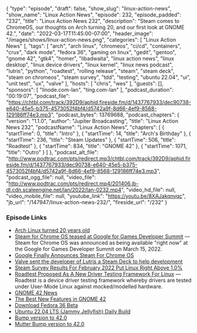 {
  "type": "episode",
  "draft": false,
  "show_slug": "linux-action-news",
  "show_name": "Linux Action News",
  "episode": 232,
  "episode_padded": "232",
  "title": "Linux Action News 232",
  "description": "Steam comes to ChromeOS, our thoughts on Arch turning 20, and our first look at GNOME 42.",
  "date": "2022-03-17T11:45:00-07:00",
  "header_image": "/images/shows/linux-action-news.png",
  "categories": [
    "Linux Action News"
  ],
  "tags": [
    "arch",
    "arch linux",
    "chromeos",
    "ci/cd",
    "containers",
    "crux",
    "dark mode",
    "fedora 36",
    "gaming on linux",
    "gedit",
    "gentoo",
    "gnome 42",
    "gtk4",
    "homer",
    "libadwaita",
    "linux action news",
    "linux desktop",
    "linux device drivers",
    "linux kernel",
    "linux news podcast",
    "lutris",
    "python",
    "roadtest",
    "rolling release",
    "steam",
    "steam deck",
    "steam on chromeos",
    "steam survey",
    "tdd",
    "testing",
    "ubuntu 22.04",
    "ui",
    "unit test",
    "ux",
    "valve"
  ],
  "hosts": [
    "chris",
    "wes"
  ],
  "guests": [],
  "sponsors": [
    "linode.com-lan",
    "ting.com-lan"
  ],
  "podcast_duration": "00:19:07",
  "podcast_file": "https://chtbl.com/track/392D9/aphid.fireside.fm/d/1437767933/dec90738-e640-45e5-b375-4573052f4bf4/d5742a9f-8d66-4ef9-8568-129186ff74e3.mp3",
  "podcast_bytes": 13769688,
  "podcast_chapters": {
    "version": "1.1.0",
    "author": "Jupiter Broadcasting",
    "title": "Linux Action News 232",
    "podcastName": "Linux Action News",
    "chapters": [
      {
        "startTime": 0,
        "title": "Intro"
      },
      {
        "startTime": 14,
        "title": "Arch's Birthday"
      },
      {
        "startTime": 236,
        "title": "Steam Updates"
      },
      {
        "startTime": 506,
        "title": "Roadtest"
      },
      {
        "startTime": 834,
        "title": "GNOME 42"
      },
      {
        "startTime": 1071,
        "title": "Outro"
      }
    ]
  },
  "podcast_alt_file": "http://www.podtrac.com/pts/redirect.mp3/chtbl.com/track/392D9/aphid.fireside.fm/d/1437767933/dec90738-e640-45e5-b375-4573052f4bf4/d5742a9f-8d66-4ef9-8568-129186ff74e3.mp3",
  "podcast_ogg_file": null,
  "video_file": "http://www.podtrac.com/pts/redirect.mp4/201406.jb-dl.cdn.scaleengine.net/lan/2022/lan-0232.mp4",
  "video_hd_file": null,
  "video_mobile_file": null,
  "youtube_link": "https://youtu.be/8XAJakqnvqc",
  "jb_url": "/147947/linux-action-news-232/",
  "fireside_url": "/232"
}


### Episode Links

  * [Arch Linux turned 20 years old](https://archlinux.org/retro/2002/ "Arch Linux turned 20 years old")
  * [Steam for Chrome OS teased at Google for Games Developer Summit](https://www.androidcentral.com/steam-chrome-os-launch "Steam for Chrome OS teased at Google for Games Developer Summit") — Steam for Chrome OS was announced as being available "right now" at the Google for Games Developer Summit on March 15, 2022.
  * [Google Finally Announces Steam For Chrome OS](https://www.phoronix.com/scan.php?page=news_item&px=Steam-For-Chrome-OS "Google Finally Announces Steam For Chrome OS")
  * [Valve sent the developer of Lutris a Steam Deck to help development](https://www.gamingonlinux.com/2022/03/valve-sent-the-developer-of-lutris-a-steam-deck-to-help-development/ "Valve sent the developer of Lutris a Steam Deck to help development")
  * [Steam Survey Results For February 2022 Put Linux Right Above 1.0%](https://www.phoronix.com/scan.php?page=news_item&px=Steam-Survey-February-2022 "Steam Survey Results For February 2022 Put Linux Right Above 1.0%")
  * [Roadtest Proposed As A New Driver Testing Framework For Linux](https://www.phoronix.com/scan.php?page=news_item&px=Roadtest-Linux-Driver-Testing "Roadtest Proposed As A New Driver Testing Framework For Linux") — Roadtest is a device driver testing framework whereby drivers are tested under User-Mode Linux against mocked/modelled hardware. 
  * [GNOME 42 News](https://gitlab.gnome.org/GNOME/gnome-shell/-/blob/main/NEWS#L25 "GNOME 42 News")
  * [The Best New Features in GNOME 42](https://www.omgubuntu.co.uk/2022/03/gnome-42-best-new-features "The Best New Features in GNOME 42")
  * [Download Fedora 36 Beta](https://fedoraproject.org/wiki/Test_Results:Fedora_36_Beta_1.1_Installation?rd=Test_Results:Current_Installation_Test#How_to_test "Download Fedora 36 Beta")
  * [Ubuntu 22.04 LTS (Jammy Jellyfish) Daily Build](https://cdimage.ubuntu.com/daily-live/current/ "Ubuntu 22.04 LTS \(Jammy Jellyfish\) Daily Build")
  * [Bump version to 42.0](https://gitlab.gnome.org/GNOME/gnome-shell/-/commit/44b4b02c3f772a50e6f8b8fd2dca6d9dc3a98725 "Bump version to 42.0")
  * [Mutter Bump version to 42.0](https://gitlab.gnome.org/GNOME/mutter/-/commit/9249aba72a5c4454894c08735a4963ca1665e34d "Mutter Bump version to 42.0")


